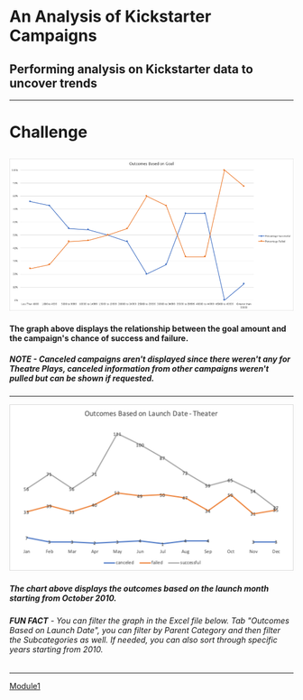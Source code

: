 # An Analysis of Kickstarter Campaigns 
## Performing analysis on Kickstarter data to uncover trends


---


# Challenge
## 
![Line_Chart_1](https://github.com/vrod237/Kickstarter-Analysis/blob/master/OutcomesBasedOnGoal.png)
#### The graph above displays the relationship between the goal amount and the campaign's chance of success and failure. 
##### ***NOTE*** - Canceled campaigns aren't displayed since there weren't any for Theatre Plays, canceled information from other campaigns weren't pulled but can be shown if requested.



---



![Pivot_Table_and_Line_Chart_2](https://raw.githubusercontent.com/vrod237/Kickstarter-Analysis/master/Outcomes_BO_LaunchDate.png)
##### The chart above displays the outcomes based on the launch month starting from October 2010.
###### ***FUN FACT*** - You can filter the graph in the Excel file below. Tab "Outcomes Based on Launch Date", you can filter by Parent Category and then filter the Subcategories as well. If needed, you can also sort through specific years starting from 2010.



---



[Module1](https://github.com/vrod237/Kickstarter-Analysis/blob/master/Module_1_Victor.xlsx.zip?raw=true)
